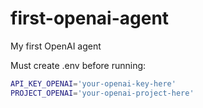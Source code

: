 # first-openai-agent

My first OpenAI agent

Must create .env before running:

```bash
API_KEY_OPENAI='your-openai-key-here'
PROJECT_OPENAI='your-openai-project-here'
```
